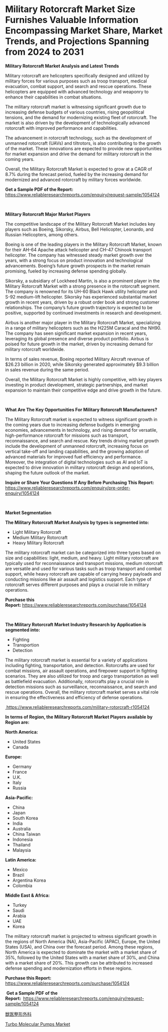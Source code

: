 <p><h1>Military Rotorcraft Market Size Furnishes Valuable Information Encompassing Market Share, Market Trends, and Projections Spanning from 2024 to 2031</h1></p><p><strong>Military Rotorcraft Market Analysis and Latest Trends</strong></p>
<p><p>Military rotorcraft are helicopters specifically designed and utilized by military forces for various purposes such as troop transport, medical evacuation, combat support, and search and rescue operations. These helicopters are equipped with advanced technology and weaponry to enhance their capabilities in combat situations.</p><p>The military rotorcraft market is witnessing significant growth due to increasing defense budgets of various countries, rising geopolitical tensions, and the demand for modernizing existing fleet of rotorcraft. The market is also driven by the development of technologically advanced rotorcraft with improved performance and capabilities.</p><p>The advancement in rotorcraft technology, such as the development of unmanned rotorcraft (UAVs) and tiltrotors, is also contributing to the growth of the market. These innovations are expected to provide new opportunities for market expansion and drive the demand for military rotorcraft in the coming years.</p><p>Overall, the Military Rotorcraft Market is expected to grow at a CAGR of 8.7% during the forecast period, fueled by the increasing demand for modernized and advanced rotorcraft by military forces worldwide.</p></p>
<p><strong>Get a Sample PDF of the Report:&nbsp;</strong> <a href="https://www.reliableresearchreports.com/enquiry/request-sample/1054124">https://www.reliableresearchreports.com/enquiry/request-sample/1054124</a></p>
<p>&nbsp;</p>
<p><strong>Military Rotorcraft Major Market Players</strong></p>
<p><p>The competitive landscape of the Military Rotorcraft Market includes key players such as Boeing, Sikorsky, Airbus, Bell Helicopter, Leonardo, and Russian Helicopters, among others.</p><p>Boeing is one of the leading players in the Military Rotorcraft Market, known for their AH-64 Apache attack helicopter and CH-47 Chinook transport helicopter. The company has witnessed steady market growth over the years, with a strong focus on product innovation and technological advancements. Boeing’s future growth prospects in the market remain promising, fueled by increasing defense spending globally.</p><p>Sikorsky, a subsidiary of Lockheed Martin, is also a prominent player in the Military Rotorcraft Market with a strong presence in the rotorcraft segment. The company is renowned for its UH-60 Black Hawk utility helicopter and S-92 medium-lift helicopter. Sikorsky has experienced substantial market growth in recent years, driven by a robust order book and strong customer relationships. The company’s future growth trajectory is expected to be positive, supported by continued investments in research and development.</p><p>Airbus is another major player in the Military Rotorcraft Market, specializing in a range of military helicopters such as the H225M Caracal and the NH90. The company has seen significant market expansion in recent years, leveraging its global presence and diverse product portfolio. Airbus is poised for future growth in the market, driven by increasing demand for military rotorcraft worldwide.</p><p>In terms of sales revenue, Boeing reported Military Aircraft revenue of $26.23 billion in 2020, while Sikorsky generated approximately $9.3 billion in sales revenue during the same period.</p><p>Overall, the Military Rotorcraft Market is highly competitive, with key players investing in product development, strategic partnerships, and market expansion to maintain their competitive edge and drive growth in the future.</p></p>
<p>&nbsp;</p>
<p><strong>What Are The Key Opportunities For Military Rotorcraft Manufacturers?</strong></p>
<p><p>The Military Rotorcraft market is expected to witness significant growth in the coming years due to increasing defense budgets in emerging economies, advancements in technology, and rising demand for versatile, high-performance rotorcraft for missions such as transport, reconnaissance, and search and rescue. Key trends driving market growth include the development of unmanned rotorcraft, increasing focus on vertical take-off and landing capabilities, and the growing adoption of advanced materials for improved fuel efficiency and performance. Moreover, the integration of digital technologies such as AI and IoT is expected to drive innovation in military rotorcraft design and operations, shaping the future outlook of the market.</p></p>
<p><strong>Inquire or Share Your Questions If Any Before Purchasing This Report:</strong> <a href="https://www.reliableresearchreports.com/enquiry/pre-order-enquiry/1054124">https://www.reliableresearchreports.com/enquiry/pre-order-enquiry/1054124</a></p>
<p>&nbsp;</p>
<p><strong>Market Segmentation</strong></p>
<p><strong>The Military Rotorcraft Market Analysis by types is segmented into:</strong></p>
<p><ul><li>Light Military Rotorcraft</li><li>Medium Military Rotorcraft</li><li>Heavy Military Rotorcraft</li></ul></p>
<p><p>The military rotorcraft market can be categorized into three types based on size and capabilities: light, medium, and heavy. Light military rotorcraft are typically used for reconnaissance and transport missions, medium rotorcraft are versatile and used for various tasks such as troop transport and combat support, while heavy rotorcraft are capable of carrying heavy payloads and conducting missions like air assault and logistics support. Each type of rotorcraft serves different purposes and plays a crucial role in military operations.</p></p>
<p><strong>Purchase this Report:&nbsp;</strong><a href="https://www.reliableresearchreports.com/purchase/1054124">https://www.reliableresearchreports.com/purchase/1054124</a></p>
<p>&nbsp;</p>
<p><strong>The Military Rotorcraft Market Industry Research by Application is segmented into:</strong></p>
<p><ul><li>Fighting</li><li>Transportion</li><li>Detection</li></ul></p>
<p><p>The military rotorcraft market is essential for a variety of applications including fighting, transportation, and detection. Rotorcrafts are used for combat missions, air assault operations, and firepower support in fighting scenarios. They are also utilized for troop and cargo transportation as well as battlefield evacuation. Additionally, rotorcrafts play a crucial role in detection missions such as surveillance, reconnaissance, and search and rescue operations. Overall, the military rotorcraft market serves a vital role in ensuring the effectiveness and efficiency of defense operations.</p></p>
<p><a href="https://www.reliableresearchreports.com/military-rotorcraft-r1054124">&nbsp;https://www.reliableresearchreports.com/military-rotorcraft-r1054124</a></p>
<p><strong>In terms of Region, the Military Rotorcraft Market Players available by Region are:</strong></p>
<p>
    <p> <strong> North America: </strong>
        <ul>
            <li>United States</li>
            <li>Canada</li>
        </ul>
        </p> 
    <p> <strong> Europe: </strong>
        <ul>
            <li>Germany</li>
            <li>France</li>
            <li>U.K.</li>
            <li>Italy</li>
            <li>Russia</li>
        </ul>
        </p> 
    <p> <strong> Asia-Pacific: </strong>
        <ul>
            <li>China</li>
            <li>Japan</li>
            <li>South Korea</li>
            <li>India</li>
            <li>Australia</li>
            <li>China Taiwan</li>
            <li>Indonesia</li>
            <li>Thailand</li>
            <li>Malaysia</li>
        </ul>
        </p> 
    <p> <strong> Latin America: </strong>
        <ul>
            <li>Mexico</li>
            <li>Brazil</li>
            <li>Argentina Korea</li>
            <li>Colombia</li>
        </ul>
        </p> 
    <p> <strong> Middle East & Africa: </strong>
        <ul>
            <li>Turkey</li>
            <li>Saudi</li>
            <li>Arabia</li>
            <li>UAE</li>
            <li>Korea</li>
        </ul>
    </p>
    </p>
<p><p>The military rotorcraft market is projected to witness significant growth in the regions of North America (NA), Asia-Pacific (APAC), Europe, the United States (USA), and China over the forecast period. Among these regions, North America is expected to dominate the market with a market share of 35%, followed by the United States with a market share of 30%, and China with a market share of 20%. This growth can be attributed to increased defense spending and modernization efforts in these regions.</p></p>
<p><strong>Purchase this Report: </strong><a href="https://www.reliableresearchreports.com/purchase/1054124">https://www.reliableresearchreports.com/purchase/1054124</a></p>
<p>&nbsp;<strong>Get a Sample PDF of the Report:&nbsp;&nbsp;</strong><a href="https://www.reliableresearchreports.com/enquiry/request-sample/1054124">https://www.reliableresearchreports.com/enquiry/request-sample/1054124</a></p>
<p><strong></strong></p>
<p><p><a href="https://github.com/cbigkbh02719/Market-Research-Report-List-1/blob/main/377066926478.md">獣医整形外科</a></p><p><a href="https://github.com/BryceTownsendr/Market-Research-Report-List-4/blob/main/turbo-molecular-pumps-market.md">Turbo Molecular Pumps Market</a></p></p>